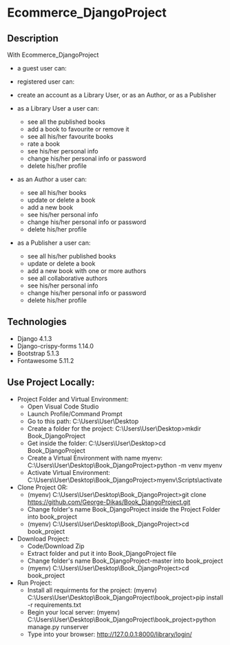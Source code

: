 # Ecommerce_DjangoProject
## Description
With Ecommerce_DjangoProject 
* a  guest user can:

* registered user can:
* create an account as a Library User, or as an Author, or as a Publisher
* as a Library User a user can: 
  - see all the published books
  - add a book to favourite or remove it
  - see all his/her favourite books
  - rate a book
  - see his/her personal info
  - change his/her personal info or password
  - delete his/her profile
* as an Author a user can: 
  - see all his/her books
  - update or delete a book
  - add a new book
  - see his/her personal info
  - change his/her personal info or password
  - delete his/her profile
* as a Publisher a user can: 
  - see all his/her published books 
  - update or delete a book
  - add a new book with one or more authors
  - see all collaborative authors
  - see his/her personal info
  - change his/her personal info or password
  - delete his/her profile
## Technologies
* Django 4.1.3
* Django-crispy-forms 1.14.0
* Bootstrap 5.1.3
* Fontawesome 5.11.2
## Use Project Locally:
* Project Folder and Virtual Environment:		
  - Open Visual Code Studio
  - Launch Profile/Command Prompt																										
  - Go to this path: C:\Users\User\Desktop																					
  - Create a folder for the project: C:\Users\User\Desktop>mkdir Book_DjangoProject								
  - Get inside the folder: C:\Users\User\Desktop>cd Book_DjangoProject																								
  - Create a Virtual Environment with name myenv: C:\Users\User\Desktop\Book_DjangoProject>python -m venv myenv					
  - Activate Virtual Environment: C:\Users\User\Desktop\Book_DjangoProject>myenv\Scripts\activate										
* Clone Project OR:                                                                                                                     									
  - (myenv) C:\Users\User\Desktop\Book_DjangoProject>git clone https://github.com/George-Dikas/Book_DjangoProject.git	
  - Change folder's name Book_DjangoProject inside the Project Folder into book_project			
  - (myenv) C:\Users\User\Desktop\Book_DjangoProject>cd book_project		
* Download Project:
  - Code/Download Zip
  - Extract folder and put it into Book_DjangoProject file
  - Change folder's name Book_DjangoProject-master into book_project
  - (myenv) C:\Users\User\Desktop\Book_DjangoProject>cd book_project
* Run Project: 
  - Install all requirments for the project: 
    (myenv) C:\Users\User\Desktop\Book_DjangoProject\book_project>pip install -r requirements.txt
  - Begin your local server: 
    (myenv) C:\Users\User\Desktop\Book_DjangoProject\book_project>python manage.py runserver
  - Type into your browser: http://127.0.0.1:8000/library/login/
